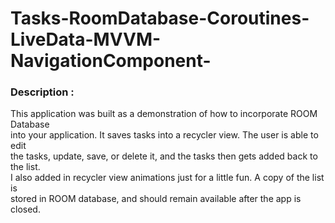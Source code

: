 # Tasks-RoomDatabase-Coroutines-LiveData-MVVM-NavigationComponent-

### Description :

<p>This application was built as a demonstration of how to incorporate ROOM Database<br>
into your application. It saves tasks into a recycler view. The user is able to edit<br>
the tasks, update, save, or delete it, and the tasks then gets added back to the list.<br>
I also added in recycler view animations just for a little fun. A copy of the list is <br>
stored in ROOM database, and should remain available after the app is closed.</p>
